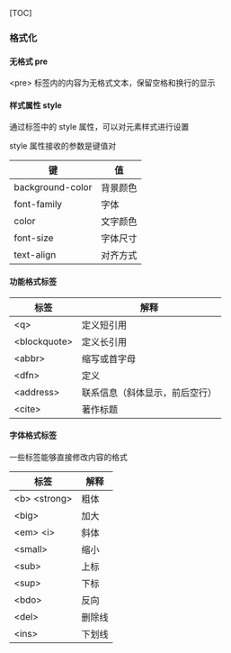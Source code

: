 [TOC]

### 格式化
#### 无格式 pre
\<pre\> 标签内的内容为无格式文本，保留空格和换行的显示

#### 样式属性 style
通过标签中的 style 属性，可以对元素样式进行设置

style 属性接收的参数是键值对

|键|值|
|--|--|
|background-color|背景颜色|
|font-family|字体|
|color|文字颜色|
|font-size|字体尺寸|
|text-align|对齐方式|

#### 功能格式标签
|标签|解释|
|--|--|
|\<q\>| 定义短引用|
|\<blockquote\> |定义长引用|
|\<abbr\>|缩写或首字母|
|\<dfn\>|定义|
|\<address\>|联系信息（斜体显示，前后空行）|
|\<cite\>|著作标题|

#### 字体格式标签
一些标签能够直接修改内容的格式

|标签|解释|
|--|--|
|\<b\> \<strong\>|粗体|
|\<big\>|加大|
|\<em\> \<i\>|斜体|
|\<small\>|缩小|
|\<sub\>|上标|
|\<sup\>|下标|
|\<bdo\>|反向|
|\<del\>|删除线|
|\<ins\>|下划线|
